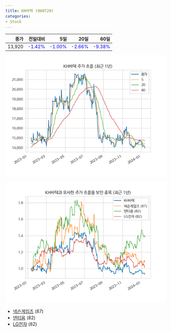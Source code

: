 ```yaml
---
title: KH바텍 (060720)
categories:
- Stock
---
```


|종가|전일대비|5일|20일|60일|
|---:|-------:|--:|---:|---:|
|13,920|<span style="color: blue">-1.42%</span>|<span style="color: blue">-1.00%</span>|<span style="color: blue">-2.66%</span>|<span style="color: blue">-9.38%</span>|


<!-- more -->

![060720](/assets/images/stock/060720.png)

![060720](/assets/images/stock/060720_sim.png)

- [넥슨게임즈](/225570/) (87)
- [덴티움](/145720/) (82)
- [LG전자](//066570/) (82)